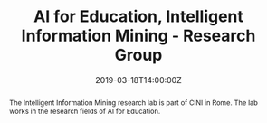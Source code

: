 ---
title: AI for Education, Intelligent Information Mining - Research Group

event: Ital-IA 2019
event_url: http://www.ital-ia.it/2019/workshop/ai-for-education

location: Centro Congressi Auditorium della Tecnica
address:
  street: Viale dell'Astronomia 30
  city: Rome
  country: Italy

summary: An Italian presentation about the current research projects of the lab. As research project for the "AI for Education" workshop, I presented the state-of-the-art in EDM, and proposed to solve the student dropout problem with Hierarchical Attention Networks (HANs).
abstract: The Intelligent Information Mining research lab is part of CINI in Rome. The lab works in the research fields of AI for Education.
# Talk start and end times.
#   End time can optionally be hidden by prefixing the line with `#`.
date: '2019-03-18T14:00:00Z'
date_end: '2019-03-18T14:50:00Z'
all_day: false

authors: [Bardh Prenkaj, Giovanni Stilo, Paola Velardi, Damiano Distante, Stefano Faralli]
tags: [deep learning, educational data mining, student dropout prediction]

# Is this a featured talk? (true/false)
featured: true

image:
  caption: 'Image credit: [**Unsplash**](https://unsplash.com/photos/bzdhc5b3Bxs)'
  focal_point: Right


# links:
#   - icon: twitter
#     icon_pack: fab
#     name: Follow
#     url: https://twitter.com/georgecushen
# url_code: ''
# url_pdf: ''
# url_slides: ''
# url_video: ''
# Markdown Slides (optional).
#   Associate this talk with Markdown slides.
#   Simply enter your slide deck's filename without extension.
#   E.g. `slides = "example-slides"` references `content/slides/example-slides.md`.
#   Otherwise, set `slides = ""`.
#slides: example

# Projects (optional).
#   Associate this post with one or more of your projects.
#   Simply enter your project's folder or file name without extension.
#   E.g. `projects = ["internal-project"]` references `content/project/deep-learning/index.md`.
#   Otherwise, set `projects = []`.
#projects:
#  - example
---